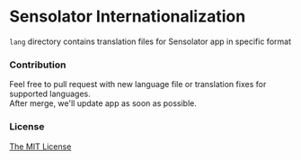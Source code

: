 Sensolator Internationalization
===============================

`lang` directory contains translation files for Sensolator app in specific format

### Contribution
Feel free to pull request with new language file or translation fixes for supported languages.  
After merge, we'll update app as soon as possible.

### License
[The MIT License](../master/LICENSE)
